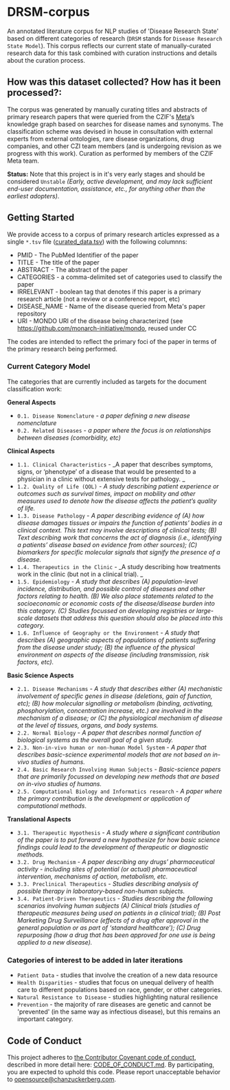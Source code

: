 # DRSM-corpus

An annotated literature corpus for NLP studies of 'Disease Research State' based on different categories of research (`DRSM` stands for `Disease Research State Model`). This corpus reflects our current state of manually-curated research data for this task combined with curation instructions and details about the curation process.

## How was this dataset collected? How has it been processed?:
The corpus was generated by manually curating titles and abstracts of primary research papers that were queried from the CZIF's [Meta](https://meta.org/)’s  knowledge graph based on searches for disease names and synonyms. The classification scheme was devised in house in consultation with external experts from external ontologies, rare disease organizations, drug companies, and other CZI team members (and is undergoing revision as we progress with this work). Curation as performed by members of the CZIF Meta team.

**Status:** Note that this project is in it's very early stages and should be considered `Unstable` _(Early, active development, and may lack sufficient end-user documentation, assistance, etc., for anything other than the earliest adopters)_.

## Getting Started

We provide access to a corpus of primary research articles expressed as a single `*.tsv` file ([curated_data.tsv](https://github.com/chanzuckerberg/DRSM-corpus/blob/main/curated_data.tsv)) with the following columnns:

* PMID - The PubMed Identifier of the paper 
* TITLE - The title of the paper
* ABSTRACT - The abstract of the paper
* CATEGORIES - a comma-delimited set of categories used to classify the paper
* IRRELEVANT - boolean tag that denotes if this paper is a primary research article (not a review or a conference report, etc)
* DISEASE_NAME - Name of the disease queried from Meta's paper repository
* URI - MONDO URI of the disease being characterized (see https://github.com/monarch-initiative/mondo, reused under CC  

The codes are intended to reflect the primary foci of the paper in terms of the primary research being performed.

### Current Category Model

The categories that are currently included as targets for the document classification work:

**General Aspects**
* `0.1. Disease Nomenclature` - _a paper defining a new disease nomenclature_
* `0.2. Related Diseases` - _a paper where the focus is on relationships between diseases (comorbidity, etc)_

**Clinical Aspects**
* `1.1. Clinical Characteristics` - _A paper that describes symptoms, signs, or ‘phenotype’ of a disease that would be presented to a physician in a clinic without extensive tests for pathology. _
* `1.2. Quality of Life (QOL)` - _A study describing patient experience or outcomes such as survival times, impact on mobility and other measures used to denote how the disease affects the patient’s quality of life._
* `1.3. Disease Pathology` - _A paper describing evidence of (A) how disease damages tissues or impairs the function of patients’ bodies in a clinical context. This text may  involve descriptions of clinical tests; (B) Text describing work that concerns the act of diagnosis (i.e., identifying a patients’ disease based on evidence from other sources);  (C) biomarkers for specific molecular signals that signify the presence of a disease._
* `1.4. Therapeutics in the Clinic` - _A study describing how treatments work in the clinic (but not in a clinical trial). 
_
* `1.5. Epidemiology` - _A study that describes (A) population-level incidence, distribution, and possible control of diseases and other factors relating to health. (B) We also place statements related to the socioeconomic or economic costs of the disease/disease burden into this category. (C) Studies focussed on developing registries or large-scale datasets that address this question should also be placed into this category._
* `1.6. Influence of Geography or the Environment` - _A study that describes (A) geographic aspects of populations of patients suffering from the disease under study; (B) the influence of the physical environment on aspects of the disease (including transmission, risk factors, etc)._

**Basic Science Aspects**
* `2.1. Disease Mechanisms` - _A study that describes either (A) mechanistic involvement of specific genes in disease (deletions, gain of function, etc); (B) how molecular signalling or metabolism (binding, activating, phosphorylation, concentration increase, etc.) are involved in the mechanism  of a disease; or (C) the physiological mechanism of disease at the level of tissues, organs, and body systems._
* `2.2. Normal Biology` - _A paper that describes normal function of biological systems as the overall goal of a given study._
* `2.3. Non-in-vivo human or non-human Model System` - _A paper that describes basic-science experimental models that are not based on in-vivo studies of humans._
* `2.4. Basic Research Involving Human Subjects` - _Basic-science papers that are primarily focussed on developing new methods that are based on in-vivo studies of humans._
* `2.5. Computational Biology and Informatics research` - _A paper where the primary contribution is the development or application of computational methods_. 

**Translational Aspects**
* `3.1. Therapeutic Hypothesis` - _A study where a significant contribution of the paper is to put forward a new hypothesize for how basic science findings could lead  to the development of therapeutic or diagnostic methods._
* `3.2. Drug Mechanism` - _A paper describing any drugs’ pharmaceutical activity - including sites of potential (or actual) pharmaceutical intervention, mechanisms of action, metabolism, etc._
* `3.3. Preclinical Therapeutics` - _Studies describing analysis of possible therapy in laboratory-based non-human subjects._
* `3.4. Patient-Driven Therapeutics` - _Studies describing the following scenarios involving human subjects (A) Clinical trials (studies of therapeutic measures being used on patients in a clinical trial); (B) Post Marketing Drug Surveillance (effects of a drug after approval in the general population or as part of ‘standard healthcare’); (C) Drug repurposing (how a drug that has been approved for one use is being applied to a new disease)._  

### Categories of interest to be added in later iterations 
* `Patient Data` - studies that involve the creation of a new data resource
* `Health Disparities` - studies that focus on unequal delivery of health care to different populations based on race, gender, or other categories.
* `Natural Resistance to Disease` - studies highlighting natural resilience
* `Prevention` - the majority of rare diseases are genetic and cannot be 'prevented' (in the same way as infectious disease), but this remains an important category. 


## Code of Conduct 

This project adheres to [the Contributor Covenant code of conduct](https://www.contributor-covenant.org/), described in more detail here: [CODE_OF_CONDUCT.md](CODE_OF_CONDUCT.md). By participating, you are expected to uphold this code. Please report unacceptable behavior to opensource@chanzuckerberg.com.
